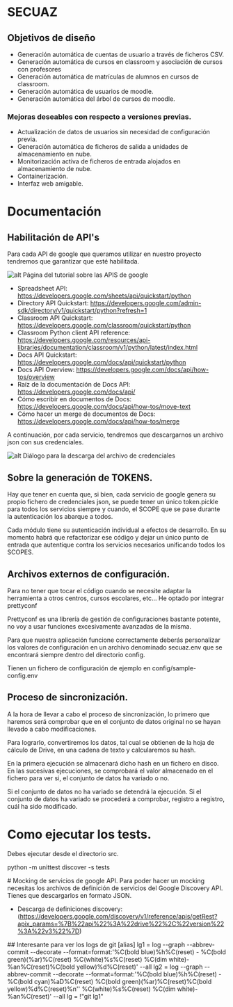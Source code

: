 # SECUAZ

## Objetivos de diseño
- Generación automática de cuentas de usuario a través de ficheros
CSV.
- Generación automática de cursos en classroom y asociación
de cursos con profesores
- Generación automática de matrículas de alumnos en cursos de classroom.
- Generación automática de usuarios de moodle.
- Generación automática del árbol de cursos de moodle.

### Mejoras deseables con respecto a versiones previas.
- Actualización de datos de usuarios sin necesidad de configuración
previa.
- Generación automática de ficheros de salida a unidades de almacenamiento
en nube.
- Monitorización activa de ficheros de entrada alojados en almacenamiento
de nube.
- Containerización.
- Interfaz web amigable.

# Documentación


## Habilitación de API's

Para cada API de google que queramos utilizar en nuestro proyecto
tendremos que garantizar que esté habilitada.

![alt Página del tutorial sobre las APIS de google](./doc/img/DirectoryAPI.png)

* Spreadsheet API: https://developers.google.com/sheets/api/quickstart/python
* Directory API Quickstart: https://developers.google.com/admin-sdk/directory/v1/quickstart/python?refresh=1
* Classroom API Quickstart: https://developers.google.com/classroom/quickstart/python
* Classroom Python client API reference: https://developers.google.com/resources/api-libraries/documentation/classroom/v1/python/latest/index.html
* Docs API Quickstart: https://developers.google.com/docs/api/quickstart/python
* Docs API Overview: https://developers.google.com/docs/api/how-tos/overview
* Raíz de la documentación de Docs API: https://developers.google.com/docs/api/
* Cómo escribir en documentos de Docs: https://developers.google.com/docs/api/how-tos/move-text
* Cómo hacer un merge de documentos de Docs: https://developers.google.com/docs/api/how-tos/merge



A continuación, por cada servicio, tendremos que descargarnos un archivo
json con sus credenciales.

![alt Diálogo para la descarga del archivo de credenciales](./doc/img/DownloadClientConfiguration.png)


## Sobre la generación de TOKENS.
Hay que tener en cuenta que, si bien, cada servicio de google genera
su propio fichero de credenciales json, se puede tener un único
token.pickle para todos los servicios siempre y cuando, el SCOPE que se
pase durante la autenticación los abarque a todos.

Cada módulo tiene su autenticación individual a efectos de desarrollo.
En su momento habrá que refactorizar ese código y dejar un único punto
de entrada que autentique contra los servicios necesarios unificando
todos los SCOPES.


## Archivos externos de configuración.
Para no tener que tocar el código cuando se necesite adaptar la herramienta
a otros centros, cursos escolares, etc... He optado por integrar prettyconf

Prettyconf es una librería de gestión de configuraciones bastante potente,
no voy a usar funciones excesivamente avanzadas de la misma.

Para que nuestra aplicación funcione correctamente deberás personalizar
los valores de configuración en un archivo denominado secuaz.env que se
encontrará siempre dentro del directorio config.

Tienen un fichero de configuración de ejemplo en config/sample-config.env

## Proceso de sincronización.
A la hora de llevar a cabo el proceso de sincronización, lo primero que haremos será
comprobar que en el conjunto de datos original no se hayan llevado a cabo modificaciones.

Para lograrlo, convertiremos los datos, tal cual se obtienen de la hoja de
cálculo de Drive, en una cadena de texto y calcularemos su hash.

En la primera ejecución se almacenará dicho hash en un fichero en disco.
En las sucesivas ejecuciones, se comprobará el valor almacenado en el fichero para
ver si, el conjunto de datos ha variado o no.

Si el conjunto de datos no ha variado se detendrá la ejecución.
Si el conjunto de datos ha variado se procederá a comprobar, registro a registro,
cuál ha sido modificado.

# Como ejecutar los tests.
Debes ejecutar desde el directorio src.

python -m unittest discover -s tests

# Mocking de servicios de google API.
Para poder hacer un mocking necesitas los archivos de definición de servicios del Google Discovery API.
Tienes que descargarlos en formato JSON.

* Descarga de definiciones discovery: (https://developers.google.com/discovery/v1/reference/apis/getRest?apix_params=%7B%22api%22%3A%22drive%22%2C%22version%22%3A%22v3%22%7D)

## Interesante para ver los logs de git
[alias]
lg1 = log --graph --abbrev-commit --decorate --format=format:'%C(bold blue)%h%C(reset) - %C(bold green)(%ar)%C(reset) %C(white)%s%C(reset) %C(dim white)- %an%C(reset)%C(bold yellow)%d%C(reset)' --all
lg2 = log --graph --abbrev-commit --decorate --format=format:'%C(bold blue)%h%C(reset) - %C(bold cyan)%aD%C(reset) %C(bold green)(%ar)%C(reset)%C(bold yellow)%d%C(reset)%n''          %C(white)%s%C(reset) %C(dim white)- %an%C(reset)' --all
lg = !"git lg1"